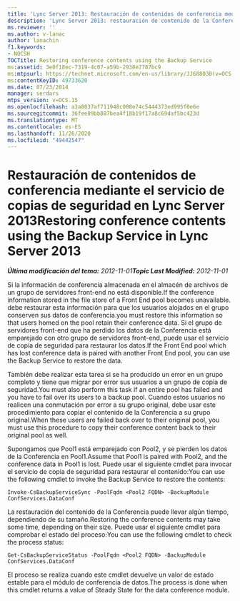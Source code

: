 ```yaml
---
title: 'Lync Server 2013: Restauración de contenidos de conferencia mediante el servicio de copias de seguridad'
description: 'Lync Server 2013: restauración de contenido de la Conferencia con el servicio de copia de seguridad.'
ms.reviewer: ''
ms.author: v-lanac
author: lanachin
f1.keywords:
- NOCSH
TOCTitle: Restoring conference contents using the Backup Service
ms:assetid: 3e0f18ec-7319-4c07-a59b-2938e7787bc9
ms:mtpsurl: https://technet.microsoft.com/en-us/library/JJ688030(v=OCS.15)
ms:contentKeyID: 49733620
ms.date: 07/23/2014
manager: serdars
mtps_version: v=OCS.15
ms.openlocfilehash: a3a0037af711948c008e74c5444373ed995f0e6e
ms.sourcegitcommit: 36fee89bb887bea4f18b19f17a8c69daf5bc423d
ms.translationtype: MT
ms.contentlocale: es-ES
ms.lasthandoff: 11/26/2020
ms.locfileid: "49442547"
---
```

# <a name="restoring-conference-contents-using-the-backup-service-in-lync-server-2013"></a><span data-ttu-id="72cf0-103">Restauración de contenidos de conferencia mediante el servicio de copias de seguridad en Lync Server 2013</span><span class="sxs-lookup"><span data-stu-id="72cf0-103">Restoring conference contents using the Backup Service in Lync Server 2013</span></span>

<div data-xmlns="http://www.w3.org/1999/xhtml">

<div class="topic" data-xmlns="http://www.w3.org/1999/xhtml" data-msxsl="urn:schemas-microsoft-com:xslt" data-cs="https://msdn.microsoft.com/">

<div data-asp="https://msdn2.microsoft.com/asp">



</div>

<div id="mainSection">

<div id="mainBody"><span data-ttu-id="72cf0-104">

<span> </span></span><span class="sxs-lookup"><span data-stu-id="72cf0-104">

<span> </span></span></span>

<span data-ttu-id="72cf0-105">_**Última modificación del tema:** 2012-11-01_</span><span class="sxs-lookup"><span data-stu-id="72cf0-105">_**Topic Last Modified:** 2012-11-01_</span></span>

<span data-ttu-id="72cf0-106">Si la información de conferencia almacenada en el almacén de archivos de un grupo de servidores front-end no está disponible.</span><span class="sxs-lookup"><span data-stu-id="72cf0-106">If the conference information stored in the file store of a Front End pool becomes unavailable.</span></span> <span data-ttu-id="72cf0-107">debe restaurar esta información para que los usuarios alojados en el grupo conserven sus datos de conferencia.</span><span class="sxs-lookup"><span data-stu-id="72cf0-107">you must restore this information so that users homed on the pool retain their conference data.</span></span> <span data-ttu-id="72cf0-108">Si el grupo de servidores front-end que ha perdido los datos de la Conferencia está emparejado con otro grupo de servidores front-end, puede usar el servicio de copia de seguridad para restaurar los datos.</span><span class="sxs-lookup"><span data-stu-id="72cf0-108">If the Front End pool which has lost conference data is paired with another Front End pool, you can use the Backup Service to restore the data.</span></span>

<span data-ttu-id="72cf0-109">También debe realizar esta tarea si se ha producido un error en un grupo completo y tiene que migrar por error sus usuarios a un grupo de copia de seguridad.</span><span class="sxs-lookup"><span data-stu-id="72cf0-109">You must also perform this task if an entire pool has failed and you have to fail over its users to a backup pool.</span></span> <span data-ttu-id="72cf0-110">Cuando estos usuarios no realicen una conmutación por error a su grupo original, debe usar este procedimiento para copiar el contenido de la Conferencia a su grupo original.</span><span class="sxs-lookup"><span data-stu-id="72cf0-110">When these users are failed back over to their original pool, you must use this procedure to copy their conference content back to their original pool as well.</span></span>

<span data-ttu-id="72cf0-111">Supongamos que Pool1 está emparejado con Pool2, y se pierden los datos de la Conferencia en Pool1.</span><span class="sxs-lookup"><span data-stu-id="72cf0-111">Assume that Pool1 is paired with Pool2, and the conference data in Pool1 is lost.</span></span> <span data-ttu-id="72cf0-112">Puede usar el siguiente cmdlet para invocar el servicio de copia de seguridad para restaurar el contenido:</span><span class="sxs-lookup"><span data-stu-id="72cf0-112">You can use the following cmdlet to invoke the Backup Service to restore the contents:</span></span>

    Invoke-CsBackupServiceSync -PoolFqdn <Pool2 FQDN> -BackupModule ConfServices.DataConf

<span data-ttu-id="72cf0-113">La restauración del contenido de la Conferencia puede llevar algún tiempo, dependiendo de su tamaño.</span><span class="sxs-lookup"><span data-stu-id="72cf0-113">Restoring the conference contents may take some time, depending on their size.</span></span> <span data-ttu-id="72cf0-114">Puede usar el siguiente cmdlet para comprobar el estado del proceso:</span><span class="sxs-lookup"><span data-stu-id="72cf0-114">You can use the following cmdlet to check the process status:</span></span>

    Get-CsBackupServiceStatus -PoolFqdn <Pool2 FQDN> -BackupModule ConfServices.DataConf

<span data-ttu-id="72cf0-115">El proceso se realiza cuando este cmdlet devuelve un valor de estado estable para el módulo de conferencia de datos.</span><span class="sxs-lookup"><span data-stu-id="72cf0-115">The process is done when this cmdlet returns a value of Steady State for the data conference module.</span></span>

<span data-ttu-id="72cf0-116"></div>

<span> </span>

</div>

</div>

</span><span class="sxs-lookup"><span data-stu-id="72cf0-116"></div>

<span> </span>

</div>

</div>

</span></span></div>

